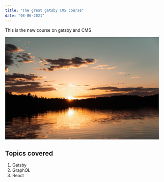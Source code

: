 ```yaml
---
title: "The great gatsby CMS course"
date: "08-06-2021"
---
```


This is the new course on gatsby and CMS

![Sunset](./sunset.jpeg)

## Topics covered

1. Gatsby
2. GraphQL
3. React